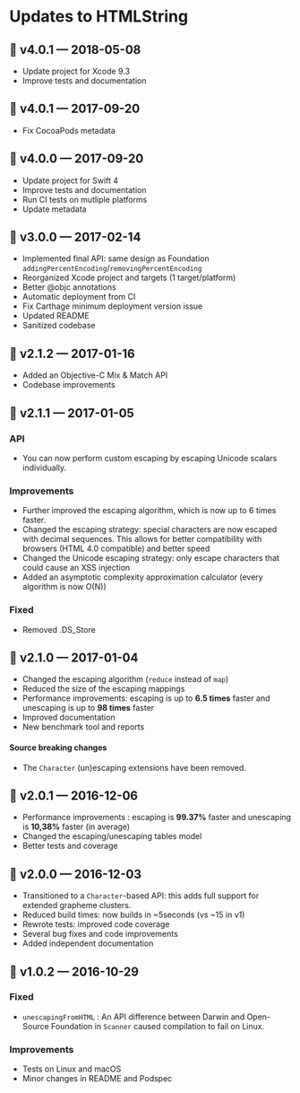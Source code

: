 # Updates to HTMLString

## 🔖 v4.0.1 — 2018-05-08

- Update project for Xcode 9.3
- Improve tests and documentation

## 🔖 v4.0.1 — 2017-09-20

- Fix CocoaPods metadata

## 🔖 v4.0.0 — 2017-09-20

- Update project for Swift 4
- Improve tests and documentation
- Run CI tests on mutliple platforms
- Update metadata

## 🔖 v3.0.0 — 2017-02-14

- Implemented final API: same design as Foundation `addingPercentEncoding`/`removingPercentEncoding`
- Reorganized Xcode project and targets (1 target/platform)
- Better @objc annotations
- Automatic deployment from CI
- Fix Carthage minimum deployment version issue
- Updated README
- Sanitized codebase

## 🔖 v2.1.2 — 2017-01-16

- Added an Objective-C Mix & Match API
- Codebase improvements

## 🔖 v2.1.1 — 2017-01-05

### API

- You can now perform custom escaping by escaping Unicode scalars individually. 

### Improvements

- Further improved the escaping algorithm, which is now up to 6 times faster.
- Changed the escaping strategy: special characters are now escaped with decimal sequences. This allows for better compatibility with browsers (HTML 4.0 compatible) and better speed
- Changed the Unicode escaping strategy: only escape characters that could cause an XSS injection
- Added an asymptotic complexity approximation calculator (every algorithm is now O(N))

### Fixed

- Removed .DS_Store

## 🔖 v2.1.0 — 2017-01-04

- Changed the escaping algorithm (`reduce` instead of `map`)
- Reduced the size of the escaping mappings
- Performance improvements: escaping is up to **6.5 times** faster and unescaping is up to **98 times** faster
- Improved documentation
- New benchmark tool and reports

#### Source breaking changes

- The `Character` (un)escaping extensions have been removed. 

## 🔖 v2.0.1 — 2016-12-06

- Performance improvements : escaping is **99.37%** faster and unescaping is **10,38%** faster (in average)
- Changed the escaping/unescaping tables model
- Better tests and coverage

## 🔖 v2.0.0 — 2016-12-03

- Transitioned to a `Character`-based API: this adds full support for extended grapheme clusters.
- Reduced build times: now builds in ~5seconds (vs ~15 in v1)
- Rewrote tests: improved code coverage
- Several bug fixes and code improvements
- Added independent documentation

## 🔖 v1.0.2 — 2016-10-29

### Fixed

- `unescapingFromHTML` : An API difference between Darwin and Open-Source Foundation in `Scanner` caused compilation to fail on Linux.

### Improvements

- Tests on Linux and macOS
- Minor changes in README and Podspec
